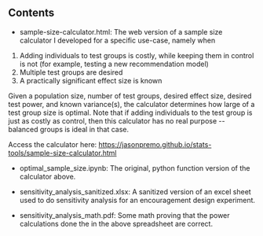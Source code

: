 ## Contents
* sample-size-calculator.html: The web version of a sample size calculator I developed for a specific use-case, namely when
1) Adding individuals to test groups is costly, while keeping them in control is not (for example, testing a new recommendation model)
2) Multiple test groups are desired
3) A practically significant effect size is known

Given a population size, number of test groups, desired effect size, desired test power, and known variance(s), the calculator determines how large of a test group size is optimal. Note that if adding individuals to the test group is just as costly as control, then this calculator has no real purpose -- balanced groups is ideal in that case. 

Access the calculator here: https://jasonpremo.github.io/stats-tools/sample-size-calculator.html

* optimal_sample_size.ipynb: The original, python function version of the calculator above.

* sensitivity_analysis_sanitized.xlsx: A sanitized version of an excel sheet used to do sensitivity analysis for an encouragement design experiment.
* sensitivity_analysis_math.pdf: Some math proving that the power calculations done the in the above spreadsheet are correct.
